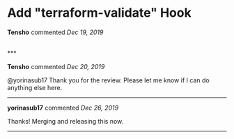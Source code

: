 # Add "terraform-validate" Hook

**Tensho** commented *Dec 19, 2019*


<br />
***


**Tensho** commented *Dec 20, 2019*

@yorinasub17 Thank you for the review. Please let me know if I can do anything else here.
***

**yorinasub17** commented *Dec 26, 2019*

Thanks! Merging and releasing this now.
***

